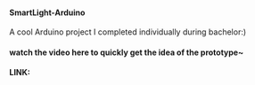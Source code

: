 #### SmartLight-Arduino
A cool Arduino project I completed individually during bachelor:)
#### watch the video here to quickly get the idea of the prototype~
#### LINK: 
